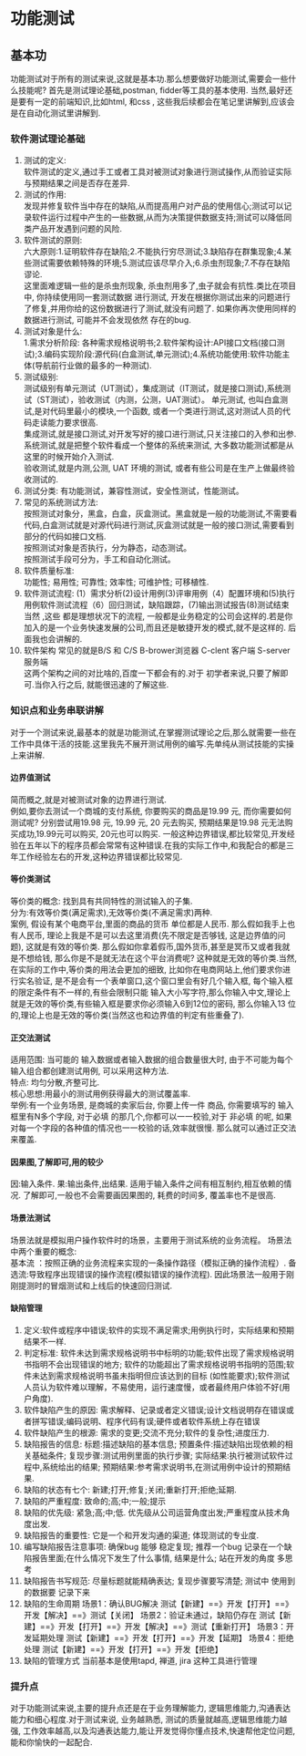 # 功能测试
## 基本功
功能测试对于所有的测试来说,这就是基本功.那么想要做好功能测试,需要会一些什么技能呢? 首先是测试理论基础,postman, fidder等工具的基本使用. 当然,最好还是要有一定的前端知识,比如html, 和css , 这些我后续都会在笔记里讲解到,应该会是在自动化测试里讲解到.   
### 软件测试理论基础
1. 测试的定义:        
软件测试的定义,通过手工或者工具对被测试对象进行测试操作,从而验证实际与预期结果之间是否存在差异.  
2. 测试的作用:     
发现并修复软件当中存在的缺陷,从而提高用户对产品的使用信心;测试可以记录软件运行过程中产生的一些数据,从而为决策提供数据支持;测试可以降低同类产品开发遇到问题的风险.   
3. 软件测试的原则:      
六大原则:1.证明软件存在缺陷;2.不能执行穷尽测试;3.缺陷存在群集现象;4.某些测试需要依赖特殊的环境;5.测试应该尽早介入;6.杀虫剂现象;7.不存在缺陷谬论.     
这里面难逻辑一些的是杀虫剂现象, 杀虫剂用多了,虫子就会有抗性.类比在项目中, 你持续使用同一套测试数据 进行测试, 开发在根据你测试出来的问题进行了修复,并用你给的这份数据进行了测试,就没有问题了. 如果你再次使用同样的数据进行测试, 可能并不会发现依然 存在的bug.     
4. 测试对象是什么:    
1.需求分析阶段: 各种需求规格说明书;2.软件架构设计:API接口文档(接口测试);3.编码实现阶段:源代码(白盒测试,单元测试);4.系统功能使用:软件功能主体(导航前行业做的最多的一种测试).    
5. 测试级别:    
测试级别有单元测试（UT测试），集成测试（IT测试，就是接口测试),系统测试（ST测试），验收测试（内测，公测，UAT测试）。
单元测试, 也叫白盒测试,是对代码里最小的模块,一个函数, 或者一个类进行测试,这对测试人员的代码走读能力要求很高.    
集成测试,就是接口测试,对开发写好的接口进行测试,只关注接口的入参和出参.     
系统测试,就是把整个软件看成一个整体的系统来测试, 大多数功能测试都是从这里的时候开始介入测试.    
验收测试,就是内测,公测, UAT 环境的测试, 或者有些公司是在生产上做最终验收测试的.
6. 测试分类:
有功能测试，兼容性测试，安全性测试，性能测试。     
7. 常见的系统测试方法:     
按照测试对象分，黑盒，白盒，灰盒测试。黑盒就是一般的功能测试,不需要看代码,白盒测试就是对源代码进行测试,灰盒测试就是一般的接口测试,需要看到部分的代码如接口文档.   
按照测试对象是否执行，分为静态，动态测试。    
按照测试手段可分为，手工和自动化测试。   
8. 软件质量标准:       
功能性;  易用性;  可靠性;  效率性; 可维护性; 可移植性.    
9. 软件测试流程:
(1）需求分析(2)设计用例(3)评审用例（4）配置环境和(5)执行用例软件测试流程（6）回归测试，缺陷跟踪，(7)输出测试报告(8)测试结束    
当然 ,这些 都是理想状况下的流程,  一般都是业务稳定的公司会这样的.若是你加入的是一个业务快速发展的公司,而且还是敏捷开发的模式,就不是这样的. 后面我也会讲解的.    
10. 软件架构
常见的就是B/S 和 C/S 
B-brower浏览器     C-clent 客户端  S-server 服务端    
这两个架构之间的对比啥的,百度一下都会有的.对于 初学者来说,只要了解即可.当你入行之后, 就能很迅速的了解这些.    
### 知识点和业务串联讲解
对于一个测试来说,最基本的就是功能测试,在掌握测试理论之后,那么就需要一些在工作中具体干活的技能.这里我先不展开测试用例的编写.先单纯从测试技能的实操上来讲解.     
#### 边界值测试
简而概之,就是对被测试对象的边界进行测试.    
例如,要你去测试一个商城的支付系统, 你要购买的商品是19.99 元, 而你需要如何测试呢? 分别尝试用19.98 元, 19.99 元, 20 元去购买, 预期结果是19.98 元无法购买成功,19.99元可以购买, 20元也可以购买. 一般这种边界错误,都比较常见,开发经验在五年以下的程序员都会常常有这种错误.在我的实际工作中,和我配合的都是三年工作经验左右的开发,这种边界错误都比较常见.
#### 等价类测试
等价类的概念: 找到具有共同特性的测试输入的子集.    
分为:有效等价类(满足需求),无效等价类(不满足需求)两种.     
案例, 假设有某个电商平台,里面的商品的货币 单位都是人民币. 那么假如我手上也有人民币, 理论上我是不是可以去这里消费(先不限定是否够钱, 这是边界值的问题), 这就是有效的等价类. 那么假如你拿着假币,国外货币,甚至是冥币又或者我就是不想给钱, 那么你是不是就无法在这个平台消费呢? 这种就是无效的等价类.当然,在实际的工作中,等价类的用法会更加的细致, 比如你在电商网站上,他们要求你进行实名验证, 是不是会有一个表单窗口,这个窗口里会有好几个输入框, 每个输入框的限定条件有不一样的,有些会限制只能 输入大小写字符,那么你输入中文,理论上就是无效的等价类,有些输入框是要求你必须输入6到12位的密码, 那么你输入13 位的,理论上也是无效的等价类(当然这也和边界值的判定有些重叠了).
#### 正交法测试
适用范围: 当可能的 输入数据或者输入数据的组合数量很大时, 由于不可能为每个输入组合都创建测试用例, 可以采用这种方法.     
特点: 均匀分散,齐整可比.     
核心思想:用最小的测试用例获得最大的测试覆盖率.    
举例:有一个业务场景, 是商城的卖家后台, 你要上传一件 商品, 你需要填写的 输入框里有N多个字段, 对于必填 的那几个,你都可以一一校验,对于 非必填 的呢, 如果对每一个字段的各种值的情况也一一校验的话,效率就很慢. 那么就可以通过正交法来覆盖.
#### 因果图,了解即可,用的较少
因:输入条件.
果:输出条件,出结果.
适用于输入条件之间有相互制约,相互依赖的情况.
了解即可,一般也不会需要画因果图的, 耗费的时间多, 覆盖率也不是很高.
#### 场景法测试
场景法就是模拟用户操作软件时的场景，主要用于测试系统的业务流程。
场景法中两个重要的概念:     
基本流 ：按照正确的业务流程来实现的一条操作路径（模拟正确的操作流程）.
备选流:导致程序出现错误的操作流程(模拟错误的操作流程).
因此场景法一般用于刚刚提测时的冒烟测试和上线后的快速回归测试.
#### 缺陷管理
1. 定义:软件或程序中错误;软件的实现不满足需求;用例执行时，实际结果和预期结果不一样.
2. 判定标准: 
软件未达到需求规格说明书中标明的功能;软件出现了需求规格说明书指明不会出现错误的地方; 软件的功能超出了需求规格说明书指明的范围;软件未达到需求规格说明书虽未指明但应该达到的目标 (如性能要求);软件测试人员认为软件难以理解，不易使用，运行速度慢，或者最终用户体验不好(用户角度).     
3. 软件缺陷产生的原因:
需求解释、记录或者定义错误;设计文档说明存在错误或者拼写错误;编码说明、程序代码有误;硬件或者软件系统上存在错误
4. 软件缺陷产生的根源:
需求的变更;交流不充分;软件的复杂性;进度压力.
5. 缺陷报告的信息:
标题:描述缺陷的基本信息;
预置条件:描述缺陷出现依赖的相关基础条件;
复现步骤:测试用例里面的执行步骤;
实际结果:执行被测试软件过程中,系统给出的结果;
预期结果:参考需求说明书,在测试用例中设计的预期结果.
6. 缺陷的状态有七个:
新建;打开;修复;关闭;重新打开;拒绝;延期.
7. 缺陷的严重程度: 
致命的;高;中;一般;提示
8. 缺陷的优先级: 
紧急;高;中;低.
优先级从公司运营角度出发;严重程度从技术角度出发.
9. 缺陷报告的重要性: 
它是一个和开发沟通的渠道; 体现测试的专业度.    
10. 编写缺陷报告注意事项:
确保bug 能够 稳定复现; 推荐一个bug 记录在一个缺陷报告里面;在什么情况下发生了什么事情, 结果是什么; 站在开发的角度 多思考
11. 缺陷报告书写规范:
尽量标题就能精确表达; 复现步骤要写清楚; 测试中 使用到的数据要 记录下来
12. 缺陷的生命周期
场景1：确认BUG解决
测试【新建】==》开发【打开】==》开发【解决】==》测试【关闭】 
场景2：验证未通过，缺陷仍存在
测试【新建】==》开发【打开】==》开发【解决】==》测试【重新打开】 
场景3：开发延期处理 测试【新建】==》开发【打开】==》开发【延期】
场景4：拒绝处理 测试【新建】==》开发【打开】==》开发【拒绝】
13. 缺陷的管理方式
当前基本是使用tapd, 禅道, jira 这种工具进行管理

### 提升点
对于功能测试来说,主要的提升点还是在于业务理解能力, 逻辑思维能力,沟通表达能力和细心程度.对于测试来说, 业务越熟悉, 测试的质量就越高,逻辑思维能力越强, 工作效率越高,以及沟通表达能力,能让开发觉得你懂点技术,快速帮他定位问题,能和你愉快的一起配合.
